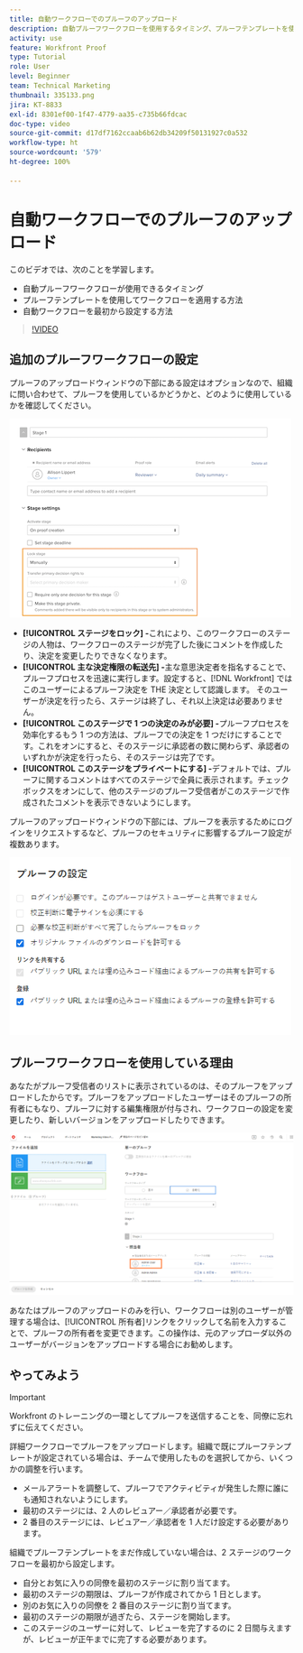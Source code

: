 ```yaml
---
title: 自動ワークフローでのプルーフのアップロード
description: 自動プルーフワークフローを使用するタイミング、プルーフテンプレートを使用してワークフローを適用する方法、自動ワークフローを最初から設定する方法について説明します。
activity: use
feature: Workfront Proof
type: Tutorial
role: User
level: Beginner
team: Technical Marketing
thumbnail: 335133.png
jira: KT-8833
exl-id: 8301ef00-1f47-4779-aa35-c735b66fdcac
doc-type: video
source-git-commit: d17df7162ccaab6b62db34209f50131927c0a532
workflow-type: ht
source-wordcount: '579'
ht-degree: 100%

---
```


# 自動ワークフローでのプルーフのアップロード

このビデオでは、次のことを学習します。

* 自動プルーフワークフローが使用できるタイミング
* プルーフテンプレートを使用してワークフローを適用する方法
* 自動ワークフローを最初から設定する方法

>[!VIDEO](https://video.tv.adobe.com/v/335133/?quality=12&learn=on&enablevpops)



## 追加のプルーフワークフローの設定

プルーフのアップロードウィンドウの下部にある設定はオプションなので、組織に問い合わせて、プルーフを使用しているかどうかと、どのように使用しているかを確認してください。

![[!UICONTROL ステージ設定]がハイライト表示された[!UICONTROL 新しいプルーフ]ウィンドウの画像。](assets/additional-proof-workflow-settings.png)

* **[!UICONTROL ステージをロック] -**&#x200B;これにより、このワークフローのステージの人物は、ワークフローのステージが完了した後にコメントを作成したり、決定を変更したりできなくなります。
* **[!UICONTROL 主な決定権限の転送先] -**&#x200B;主な意思決定者を指名することで、プルーフプロセスを迅速に実行します。設定すると、[!DNL Workfront] ではこのユーザーによるプルーフ決定を THE 決定として認識します。 そのユーザーが決定を行ったら、ステージは終了し、それ以上決定は必要ありません。
* **[!UICONTROL このステージで 1 つの決定のみが必要] -**&#x200B;プルーフプロセスを効率化するもう 1 つの方法は、プルーフでの決定を 1 つだけにすることです。これをオンにすると、そのステージに承認者の数に関わらず、承認者のいずれかが決定を行ったら、そのステージは完了です。
* **[!UICONTROL このステージをプライベートにする] -**&#x200B;デフォルトでは、プルーフに関するコメントはすべてのステージで全員に表示されます。チェックボックスをオンにして、他のステージのプルーフ受信者がこのステージで作成されたコメントを表示できないようにします。

プルーフのアップロードウィンドウの下部には、プルーフを表示するためにログインをリクエストするなど、プルーフのセキュリティに影響するプルーフ設定が複数あります。

<!--
Learn more about these in the Proof settings section of the Configure a proof article.
-->

![プルーフのアップロードウィンドウの「[!UICONTROL プルーフ設定]」セクションの画像。](assets/additional-proof-workflow-settings-2.png)

<!--
### Learn more
* Automated workflow overview
* Automated workflow stages overview
-->

<!--
### Guides
* Plan an advanced workflow worksheet
-->

## プルーフワークフローを使用している理由

あなたがプルーフ受信者のリストに表示されているのは、そのプルーフをアップロードしたからです。プルーフをアップロードしたユーザーはそのプルーフの所有者にもなり、プルーフに対する編集権限が付与され、ワークフローの設定を変更したり、新しいバージョンをアップロードしたりできます。

![受信者のリストでハイライト表示されたプルーフの所有者を含むプルーフのアップロードウィンドウの画像。](assets/proof-owner.png)

あなたはプルーフのアップロードのみを行い、ワークフローは別のユーザーが管理する場合は、[!UICONTROL 所有者]リンクをクリックして名前を入力することで、プルーフの所有者を変更できます。この操作は、元のアップローダ以外のユーザーがバージョンをアップロードする場合にお勧めします。

## やってみよう

>[!IMPORTANT]
>
>Workfront のトレーニングの一環としてプルーフを送信することを、同僚に忘れずに伝えてください。


詳細ワークフローでプルーフをアップロードします。組織で既にプルーフテンプレートが設定されている場合は、チームで使用したものを選択してから、いくつかの調整を行います。

* メールアラートを調整して、プルーフでアクティビティが発生した際に誰にも通知されないようにします。
* 最初のステージには、2 人のレビュアー／承認者が必要です。
* 2 番目のステージには、レビュアー／承認者を 1 人だけ設定する必要があります。

組織でプルーフテンプレートをまだ作成していない場合は、2 ステージのワークフローを最初から設定します。

* 自分とお気に入りの同僚を最初のステージに割り当てます。
* 最初のステージの期限は、プルーフが作成されてから 1 日とします。
* 別のお気に入りの同僚を 2 番目のステージに割り当てます。
* 最初のステージの期限が過ぎたら、ステージを開始します。
* このステージのユーザーに対して、レビューを完了するのに 2 日間与えますが、レビューが正午までに完了する必要があります。


